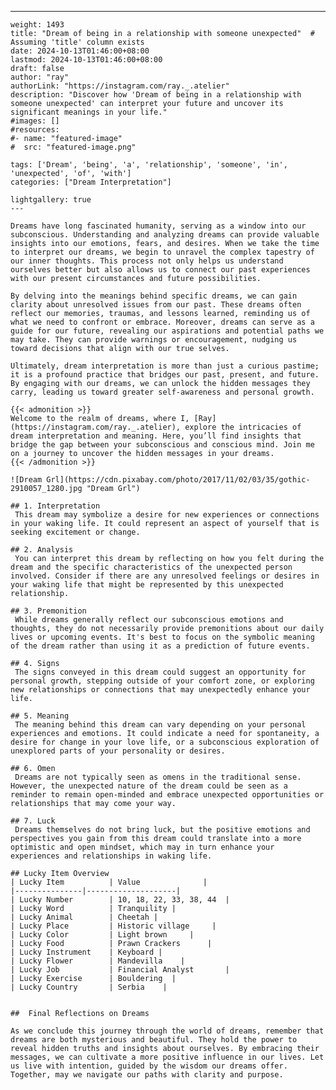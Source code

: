 ---
    weight: 1493
    title: "Dream of being in a relationship with someone unexpected"  # Assuming 'title' column exists
    date: 2024-10-13T01:46:00+08:00
    lastmod: 2024-10-13T01:46:00+08:00
    draft: false
    author: "ray"
    authorLink: "https://instagram.com/ray._.atelier"
    description: "Discover how 'Dream of being in a relationship with someone unexpected' can interpret your future and uncover its significant meanings in your life."
    #images: []
    #resources:
    #- name: "featured-image"
    #  src: "featured-image.png"
    
    tags: ['Dream', 'being', 'a', 'relationship', 'someone', 'in', 'unexpected', 'of', 'with']
    categories: ["Dream Interpretation"]
    
    lightgallery: true
    ---
    
    Dreams have long fascinated humanity, serving as a window into our subconscious. Understanding and analyzing dreams can provide valuable insights into our emotions, fears, and desires. When we take the time to interpret our dreams, we begin to unravel the complex tapestry of our inner thoughts. This process not only helps us understand ourselves better but also allows us to connect our past experiences with our present circumstances and future possibilities.
    
    By delving into the meanings behind specific dreams, we can gain clarity about unresolved issues from our past. These dreams often reflect our memories, traumas, and lessons learned, reminding us of what we need to confront or embrace. Moreover, dreams can serve as a guide for our future, revealing our aspirations and potential paths we may take. They can provide warnings or encouragement, nudging us toward decisions that align with our true selves.
    
    Ultimately, dream interpretation is more than just a curious pastime; it is a profound practice that bridges our past, present, and future. By engaging with our dreams, we can unlock the hidden messages they carry, leading us toward greater self-awareness and personal growth.
    
    {{< admonition >}}
    Welcome to the realm of dreams, where I, [Ray](https://instagram.com/ray._.atelier), explore the intricacies of dream interpretation and meaning. Here, you’ll find insights that bridge the gap between your subconscious and conscious mind. Join me on a journey to uncover the hidden messages in your dreams.
    {{< /admonition >}}
    
    ![Dream Grl](https://cdn.pixabay.com/photo/2017/11/02/03/35/gothic-2910057_1280.jpg "Dream Grl")
    
    ## 1. Interpretation
     This dream may symbolize a desire for new experiences or connections in your waking life. It could represent an aspect of yourself that is seeking excitement or change.
    
    ## 2. Analysis
     You can interpret this dream by reflecting on how you felt during the dream and the specific characteristics of the unexpected person involved. Consider if there are any unresolved feelings or desires in your waking life that might be represented by this unexpected relationship.
    
    ## 3. Premonition
     While dreams generally reflect our subconscious emotions and thoughts, they do not necessarily provide premonitions about our daily lives or upcoming events. It's best to focus on the symbolic meaning of the dream rather than using it as a prediction of future events.
    
    ## 4. Signs
     The signs conveyed in this dream could suggest an opportunity for personal growth, stepping outside of your comfort zone, or exploring new relationships or connections that may unexpectedly enhance your life.
    
    ## 5. Meaning
     The meaning behind this dream can vary depending on your personal experiences and emotions. It could indicate a need for spontaneity, a desire for change in your love life, or a subconscious exploration of unexplored parts of your personality or desires.
    
    ## 6. Omen
     Dreams are not typically seen as omens in the traditional sense. However, the unexpected nature of the dream could be seen as a reminder to remain open-minded and embrace unexpected opportunities or relationships that may come your way.
    
    ## 7. Luck
     Dreams themselves do not bring luck, but the positive emotions and perspectives you gain from this dream could translate into a more optimistic and open mindset, which may in turn enhance your experiences and relationships in waking life.
    
    ## Lucky Item Overview
    | Lucky Item          | Value              |
    |---------------|--------------------|
    | Lucky Number        | 10, 18, 22, 33, 38, 44  |
    | Lucky Word          | Tranquility |
    | Lucky Animal        | Cheetah |
    | Lucky Place         | Historic village     |
    | Lucky Color         | Light brown     |
    | Lucky Food          | Prawn Crackers      |
    | Lucky Instrument    | Keyboard |
    | Lucky Flower        | Mandevilla    |
    | Lucky Job           | Financial Analyst       |
    | Lucky Exercise      | Bouldering  |
    | Lucky Country       | Serbia    |
    
    
    ##  Final Reflections on Dreams
    
    As we conclude this journey through the world of dreams, remember that dreams are both mysterious and beautiful. They hold the power to reveal hidden truths and insights about ourselves. By embracing their messages, we can cultivate a more positive influence in our lives. Let us live with intention, guided by the wisdom our dreams offer. Together, may we navigate our paths with clarity and purpose.
    